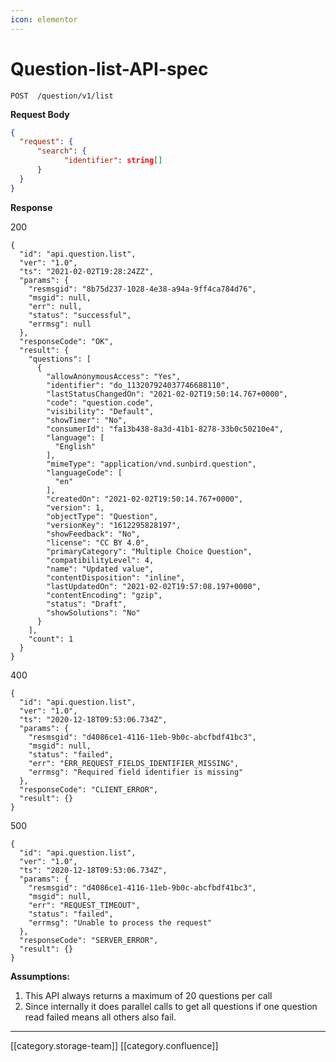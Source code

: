 ```yaml
---
icon: elementor
---
```


# Question-list-API-spec

```
POST  /question/v1/list
```

**Request Body**

```json
{
  "request": {
      "search": {
            "identifier": string[]
      }
  }
}
```

**Response**

200

```
{
  "id": "api.question.list",
  "ver": "1.0",
  "ts": "2021-02-02T19:28:24ZZ",
  "params": {
    "resmsgid": "8b75d237-1028-4e38-a94a-9ff4ca784d76",
    "msgid": null,
    "err": null,
    "status": "successful",
    "errmsg": null
  },
  "responseCode": "OK",
  "result": {
    "questions": [
      {
        "allowAnonymousAccess": "Yes",
        "identifier": "do_113207924037746688110",
        "lastStatusChangedOn": "2021-02-02T19:50:14.767+0000",
        "code": "question.code",
        "visibility": "Default",
        "showTimer": "No",
        "consumerId": "fa13b438-8a3d-41b1-8278-33b0c50210e4",
        "language": [
          "English"
        ],
        "mimeType": "application/vnd.sunbird.question",
        "languageCode": [
          "en"
        ],
        "createdOn": "2021-02-02T19:50:14.767+0000",
        "version": 1,
        "objectType": "Question",
        "versionKey": "1612295828197",
        "showFeedback": "No",
        "license": "CC BY 4.0",
        "primaryCategory": "Multiple Choice Question",
        "compatibilityLevel": 4,
        "name": "Updated value",
        "contentDisposition": "inline",
        "lastUpdatedOn": "2021-02-02T19:57:08.197+0000",
        "contentEncoding": "gzip",
        "status": "Draft",
        "showSolutions": "No"
      }
    ],
    "count": 1
  }
}
```

400

```
{
  "id": "api.question.list",
  "ver": "1.0",
  "ts": "2020-12-18T09:53:06.734Z",
  "params": {
    "resmsgid": "d4086ce1-4116-11eb-9b0c-abcfbdf41bc3",
    "msgid": null,
    "status": "failed",
    "err": "ERR_REQUEST_FIELDS_IDENTIFIER_MISSING",
    "errmsg": "Required field identifier is missing"
  },
  "responseCode": "CLIENT_ERROR",
  "result": {}
}
```

500

```
{
  "id": "api.question.list",
  "ver": "1.0",
  "ts": "2020-12-18T09:53:06.734Z",
  "params": {
    "resmsgid": "d4086ce1-4116-11eb-9b0c-abcfbdf41bc3",
    "msgid": null,
    "err": "REQUEST_TIMEOUT",
    "status": "failed",
    "errmsg": "Unable to process the request"
  },
  "responseCode": "SERVER_ERROR",
  "result": {}
}
```

**Assumptions:**

1. This API always returns a maximum of 20 questions per call
2. Since internally it does parallel calls to get all questions if one question read failed means all others also fail.

***

\[\[category.storage-team]] \[\[category.confluence]]
